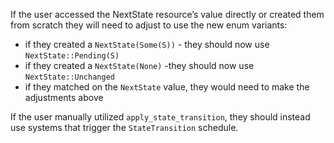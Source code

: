 If the user accessed the NextState resource’s value directly or created them from scratch they will need to adjust to use the new enum variants:

- if they created a `NextState(Some(S))` - they should now use `NextState::Pending(S)`
- if they created a `NextState(None)` -they should now use `NextState::Unchanged`
- if they matched on the `NextState` value, they would need to make the adjustments above

If the user manually utilized `apply_state_transition`, they should instead use systems that trigger the `StateTransition` schedule.
